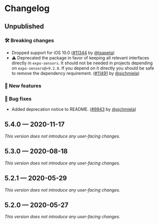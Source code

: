 # Changelog

## Unpublished

### 🛠 Breaking changes

- Dropped support for iOS 10.0 ([#11344](https://github.com/expo/expo/pull/11344) by [@tsapeta](https://github.com/tsapeta))
- ⚠️ Deprecated the package in favor of keeping all relevant interfaces directly in `expo-sensors`. It should not be needed in projects depending on `expo-sensors@>9.2.0`. If you depend on it directly you should be safe to remove the dependency requirement. ([#11491](https://github.com/expo/expo/pull/11491) by [@sjchmiela](https://github.com/sjchmiela))

### 🎉 New features

### 🐛 Bug fixes

- Added deprecation notice to README. ([#9943](https://github.com/expo/expo/pull/9943) by [@sjchmiela](https://github.com/sjchmiela))

## 5.4.0 — 2020-11-17

_This version does not introduce any user-facing changes._

## 5.3.0 — 2020-08-18

_This version does not introduce any user-facing changes._

## 5.2.1 — 2020-05-29

_This version does not introduce any user-facing changes._

## 5.2.0 — 2020-05-27

_This version does not introduce any user-facing changes._
